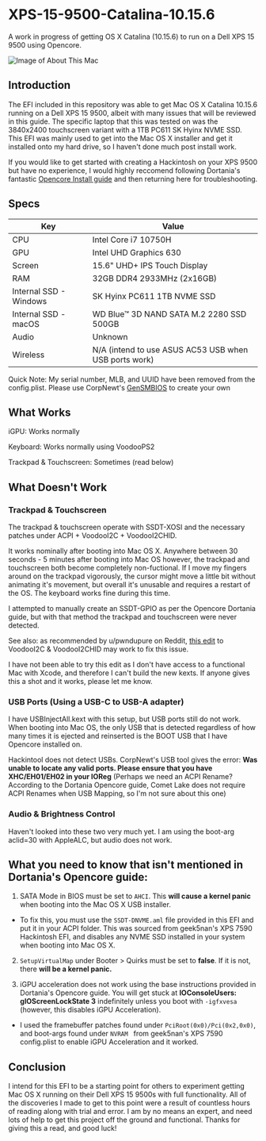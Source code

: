 # XPS-15-9500-Catalina-10.15.6
A work in progress of getting OS X Catalina (10.15.6) to run on a Dell XPS 15 9500 using Opencore.

![Image of About This Mac](https://i.imgur.com/amM5AHA.jpg)

## Introduction
The EFI included in this repository was able to get Mac OS X Catalina 10.15.6 running on a Dell XPS 15 9500, albeit with many issues that will be reviewed in this guide. The specific laptop that this was tested on was the 3840x2400 touchscreen variant with a 1TB PC611 SK Hyinx NVME SSD. This EFI was mainly used to get into the Mac OS X installer and get it installed onto my hard drive, so I haven't done much post install work.

If you would like to get started with creating a Hackintosh on your XPS 9500 but have no experience, I would highly reccomend following Dortania's fantastic [Opencore Install guide](https://dortania.github.io/OpenCore-Install-Guide/) and then returning here for troubleshooting.


## Specs

| Key                    | Value                                                        |
| ---------------------- | ------------------------------------------------------------ |
| CPU                    | Intel Core i7 10750H                                         |
| GPU                    | Intel UHD Graphics 630                                       |
| Screen                 | 15.6" UHD+ IPS Touch Display                                 |
| RAM                    | 32GB DDR4 2933MHz (2x16GB)                                   |
| Internal SSD - Windows | SK Hyinx PC611 1TB NVME SSD                                  |
| Internal SSD - macOS   | WD Blue™ 3D NAND SATA M.2 2280 SSD 500GB                     |
| Audio                  | Unknown                                                      |
| Wireless               | N/A (intend to use ASUS AC53 USB when USB ports work)        |


Quick Note: My serial number, MLB, and UUID have been removed from the config.plist. Please use CorpNewt's [GenSMBIOS](https://github.com/corpnewt/GenSMBIOS) to create your own


## What Works

iGPU: Works normally

Keyboard: Works normally using VoodooPS2

Trackpad & Touchscreen: Sometimes (read below)


## What Doesn't Work

### Trackpad & Touchscreen
The trackpad & touchscreen operate with SSDT-XOSI and the necessary patches under ACPI + VoodooI2C + VoodooI2CHID.

It works nominally after booting into Mac OS X. Anywhere between 30 seconds - 5 minutes after booting into Mac OS however, the trackpad and touchscreen both become completely non-fuctional. If I move my fingers around on the trackpad vigorously, the cursor might move a little bit without animating it's movement, but overall it's unusable and requires a restart of the OS. The keyboard works fine during this time.

I attempted to manually create an SSDT-GPIO as per the Opencore Dortania guide, but with that method the trackpad and touchscreen were never detected.

See also: as recommended by u/pwndupure on Reddit, [this edit](https://github.com/VoodooI2C/VoodooI2C/issues/319#issuecomment-646437623) to VoodooI2C & VoodooI2CHID may work to fix this issue.

I have not been able to try this edit as I don't have access to a functional Mac with Xcode, and therefore I can't build the new kexts. If anyone gives this a shot and it works, please let me know.


### USB Ports (Using a USB-C to USB-A adapter)
I have USBInjectAll.kext with this setup, but USB ports still do not work. When booting into Mac OS, the only USB that is detected regardless of how many times it is ejected and reinserted is the BOOT USB that I have Opencore installed on. 

Hackintool does not detect USBs. CorpNewt's USB tool gives the error: **Was unable to locate any valid ports. Please ensure that you have XHC/EH01/EH02 in your IOReg** (Perhaps we need an ACPI Rename? According to the Dortania Opencore guide, Comet Lake does not require ACPI Renames when USB Mapping, so I'm not sure about this one)

### Audio & Brightness Control

Haven't looked into these two very much yet. I am using the boot-arg aclid=30 with AppleALC, but audio does not work.


## What you need to know that isn't mentioned in Dortania's Opencore guide:

1. SATA Mode in BIOS must be set to `AHCI`. This **will cause a kernel panic** when booting into the Mac OS X USB installer.

- To fix this, you must use the `SSDT-DNVME.aml` file provided in this EFI and put it in your ACPI folder. This was sourced from geek5nan's XPS 7590 Hackintosh EFI, and disables any NVME SSD installed in your system when booting into Mac OS X.

2. `SetupVirtualMap` under Booter > Quirks must be set to **false**. If it is not, there **will be a kernel panic.**

3. iGPU acceleration does not work using the base instructions provided in Dortania's Opencore guide. You will get stuck at **IOConsoleUsers: gIOScreenLockState 3** indefinitely unless you boot with `-igfxvesa` (however, this disables iGPU Acceleration). 

- I used the framebuffer patches found under `PciRoot(0x0)/Pci(0x2,0x0)`, and boot-args found under `NVRAM ` from geek5nan's XPS 7590 config.plist to enable iGPU Acceleration and it worked.


## Conclusion

I intend for this EFI to be a starting point for others to experiment getting Mac OS X running on their Dell XPS 15 9500s with full functionality. All of the discoveries I made to get to this point were a result of countless hours of reading along with trial and error. I am by no means an expert, and need lots of help to get this project off the ground and functional. Thanks for giving this a read, and good luck!



